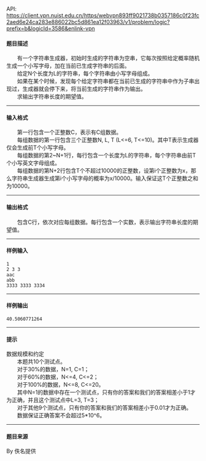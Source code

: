 API: https://client.vpn.nuist.edu.cn/https/webvpn893ff9021738b0357186c0f23fc2aed6e24ca283e886022bc5d861ea12f03963/v1/problem/logic?prefix=b&logicId=3586&enlink-vpn

#### 题目描述

　　有一个字符串生成器，初始时生成的字符串为空串，它每次按照给定概率随机生成一个小写字母，加在当前已生成字符串的后面。  
　　给定N个长度为L的字符串，每个字符串由小写字母组成。  
　　如果在某个时候，发现每个给定字符串都在当前已生成的字符串中作为子串出现过，生成器就会停下来，将当前生成的字符串作为输出。  
　　求输出字符串长度的期望值。  

---

#### 输入格式

　　第一行包含一个正整数C，表示有C组数据。  
　　每组数据的第一行包含三个正整数N, L, T (L<=6, T<=10)。其中T表示生成器仅会生成前T个小写字母。  
　　每组数据的第2~N+1行，每行包含一个长度为L的字符串，每个字符串由前T个小写英文字母组成。  
　　每组数据的第N+2行包含T个不超过10000的正整数，设第i个正整数为x，那么字符串生成器生成第i个小写字母的概率为x/10000。输入保证这T个正整数之和为10000。  

---

#### 输出格式

　　包含C行，依次对应每组数据。每行包含一个实数，表示输出字符串长度的期望值。  

---

#### 样例输入
```
1
2 3 3
aac
abb
3333 3333 3334

```

---

#### 样例输出
```
40.5060771264
```

---

#### 提示

  
数据规模和约定  
　　本题共10个测试点。  
　　对于30%的数据，N=1, C=1；  
　　对于60%的数据，N<=4, C<=2；  
　　对于100%的数据，N<=8, C<=20。  
　　其中N=1的数据中存在一个测试点，只有你的答案和我们的答案相差小于1才为正确，并且这个测试点中L=3, T=3；  
　　对于其他9个测试点，只有你的答案和我们的答案相差小于0.01才为正确。  
　　数据保证正确答案不会超过5\*10^6。

---

#### 题目来源

By 佚名提供